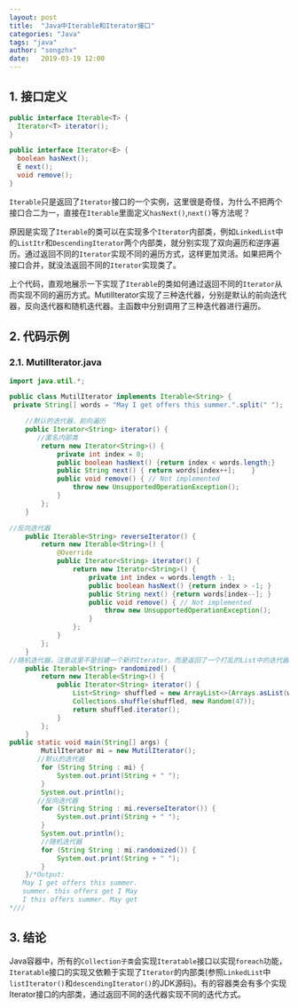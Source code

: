 ```yaml
---
layout: post
title:  "Java中Iterable和Iterator接口"
categories: "Java"
tags: "java"
author: "songzhx"
date:   2019-03-19 12:00
---
```


## 1. 接口定义

```java
public interface Iterable<T> {
  Iterator<T> iterator();
}

public interface Iterator<E> {
  boolean hasNext();
  E next();
  void remove();
}
```

`Iterable`只是返回了`Iterator`接口的一个实例，这里很是奇怪，为什么不把两个接口合二为一，直接在`Iterable`里面定义`hasNext()`,`next()`等方法呢？

 原因是实现了`Iterable`的类可以在实现多个`Iterator`内部类，例如`LinkedList`中的`ListItr`和`DescendingIterator`两个内部类，就分别实现了双向遍历和逆序遍历。通过返回不同的`Iterator`实现不同的遍历方式，这样更加灵活。如果把两个接口合并，就没法返回不同的`Iterator`实现类了。

上个代码，直观地展示一下实现了`Iterable`的类如何通过返回不同的`Iterator`从而实现不同的遍历方式。MutilIterator实现了三种迭代器，分别是默认的前向迭代器，反向迭代器和随机迭代器。主函数中分别调用了三种迭代器进行遍历。

## 2. 代码示例

### 2.1. MutilIterator.java

```java
import java.util.*;

public class MutilIterator implements Iterable<String> {
 private String[] words = "May I get offers this summer.".split(" ");

    //默认的迭代器，前向遍历
    public Iterator<String> iterator() {
       //匿名内部类
        return new Iterator<String>() {
            private int index = 0;
            public boolean hasNext() {return index < words.length;}
            public String next() { return words[index++];    }
            public void remove() { // Not implemented
                throw new UnsupportedOperationException();
            }
        };
    }

//反向迭代器
    public Iterable<String> reverseIterator() {
        return new Iterable<String>() {
            @Override
            public Iterator<String> iterator() {
                return new Iterator<String>() {
                    private int index = words.length - 1;
                    public boolean hasNext() {return index > -1; }
                    public String next() {return words[index--]; }
                    public void remove() { // Not implemented
                        throw new UnsupportedOperationException();
                    }
                };
            }
        };
    }
//随机迭代器，注意这里不是创建一个新的Iterator，而是返回了一个打乱的List中的迭代器
    public Iterable<String> randomized() {
        return new Iterable<String>() {
            public Iterator<String> iterator() {
                List<String> shuffled = new ArrayList<>(Arrays.asList(words));
                Collections.shuffle(shuffled, new Random(47));
                return shuffled.iterator();
            }
        };
    }
public static void main(String[] args) {
        MutilIterator mi = new MutilIterator();
       //默认的迭代器
        for (String String : mi) {
            System.out.print(String + " ");
        }
        System.out.println();
       //反向迭代器
        for (String String : mi.reverseIterator()) {
            System.out.print(String + " ");
        }
        System.out.println();
        //随机迭代器
        for (String String : mi.randomized()) {
            System.out.print(String + " ");
        }
    }/*Output:
　　May I get offers this summer. 
　　summer. this offers get I May 
　　I this offers summer. May get 
*///
```

## 3. 结论

Java容器中，所有的`Collection子类`会实现`Iteratable`接口以实现`foreach`功能，`Iteratable`接口的实现又依赖于实现了`Iterator`的内部类(参照`LinkedList`中`listIterator()`和`descendingIterator()`的JDK源码)。有的容器类会有多个实现Iterator接口的内部类，通过返回不同的迭代器实现不同的迭代方式。


